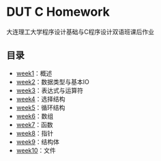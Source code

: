 # DUT C Homework
大连理工大学程序设计基础与C程序设计双语班课后作业

## 目录
- [week1](./week1/)：概述
- [week2](./week2/)：数据类型与基本IO
- [week3](./week3/)：表达式与运算符
- [week4](./week4/)：选择结构
- [week5](./week5/)：循环结构
- [week6](./week6/)：数组
- [week7](./week7/)：函数
- [week8](./week8/)：指针
- [week9](./week9/)：结构体
- [week10](./week10/)：文件